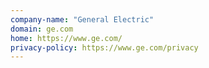 ```yaml
---
company-name: "General Electric"
domain: ge.com
home: https://www.ge.com/
privacy-policy: https://www.ge.com/privacy
---
```




